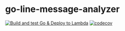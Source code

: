 # go-line-message-analyzer
[![Build and test Go & Deploy to Lambda](https://github.com/onepiece010938/go-line-message-analyzer/actions/workflows/aws-lambda.yml/badge.svg)](https://github.com/onepiece010938/go-line-message-analyzer/actions/workflows/aws-lambda.yml)
[![codecov](https://codecov.io/gh/onepiece010938/go-line-message-analyzer/branch/main/graph/badge.svg?token=A7U6ZS7OI5)](https://codecov.io/gh/onepiece010938/go-line-message-analyzer)


